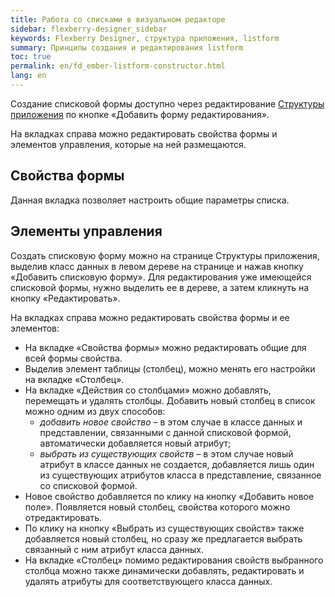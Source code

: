 ```yaml
---
title: Работа со списками в визуальном редакторе
sidebar: flexberry-designer_sidebar
keywords: Flexberry Designer, структура приложения, listform
summary: Принципы создания и редактирования listform
toc: true
permalink: en/fd_ember-listform-constructor.html
lang: en
---
```


Создание списковой формы доступно через редактирование [Структуры приложения](fd_structure_all_forms.html) по кнопке «Добавить форму редактирования». 
 
На вкладках справа можно редактировать свойства формы и элементов управления, которые на ней размещаются.

## Свойства формы

Данная вкладка позволяет настроить общие параметры списка.
 
## Элементы управления

Создать списковую форму можно на странице Структуры приложения, выделив класс данных в левом дереве на странице и нажав кнопку «Добавить списковую форму». Для редактирования уже имеющейся списковой формы, нужно выделить ее в дереве, а затем кликнуть на кнопку «Редактировать». 
 
На вкладках справа можно редактировать свойства формы и ее элементов: 

* На вкладке «Свойства формы» можно редактировать общие для всей формы свойства. 
* Выделив элемент таблицы (столбец), можно менять его настройки на вкладке «Столбец».
* На вкладке «Действия со столбцами» можно добавлять, перемещать и удалять столбцы. Добавить новый столбец в список можно одним из двух способов:
    * _добавить новое свойство_ – в этом случае в классе данных и представлении, связанными с данной списковой формой, автоматически добавляется новый атрибут;
    * _выбрать из существующих свойств_ – в этом случае новый атрибут в классе данных не создается, добавляется лишь один из существующих атрибутов класса в представление, связанное со списковой формой.
* Новое свойство добавляется по клику на кнопку «Добавить новое поле». Появляется новый столбец, свойства которого можно отредактировать. 
* По клику на кнопку «Выбрать из существующих свойств» также добавляется новый столбец, но сразу же предлагается выбрать связанный с ним атрибут класса данных.
* На вкладке «Столбец» помимо редактирования свойств выбранного столбца можно также динамически добавлять, редактировать и удалять атрибуты для соответствующего класса данных.

